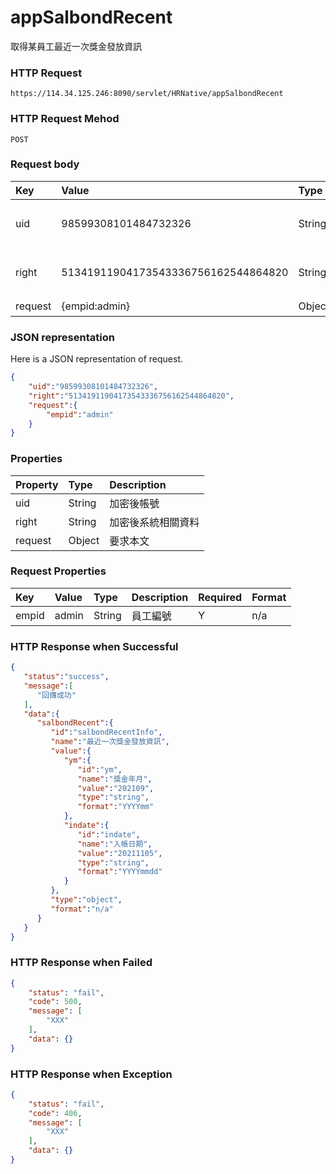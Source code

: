 # appSalbondRecent
取得某員工最近一次獎金發放資訊

### HTTP Request
```
https://114.34.125.246:8090/servlet/HRNative/appSalbondRecent
```

### HTTP Request Mehod
```
POST
```

### Request body
| Key | Value | Type | Description |
|:----------|:-------------|:-----|:------------|
| uid | 98599308101484732326 | String | 需透過appLogin取得
| right | 51341911904173543336756162544864820 | String | 需透過appLogin取得 |
| request | {empid:admin} | Object | 查詢條件

### JSON representation
Here is a JSON representation of request.
```json
{
    "uid":"98599308101484732326",
    "right":"51341911904173543336756162544864820",
    "request":{
        "empid":"admin"
    }
}
```

### Properties
| Property | Type | Description |
|:---------|:-----|:------------|
| uid   | String | 加密後帳號 |
| right | String | 加密後系統相關資料 |
| request | Object | 要求本文 |

### Request Properties
| Key | Value | Type | Description | Required | Format |
|:----------|:-------------|:-----|:------------|:------------|:------------|
| empid | admin | String | 員工編號 | Y | n/a |


### HTTP Response when Successful
```json
{
   "status":"success",
   "message":[
      "回傳成功"
   ],
   "data":{
      "salbondRecent":{
         "id":"salbondRecentInfo",
         "name":"最近一次獎金發放資訊",
         "value":{
            "ym":{
               "id":"ym",
               "name":"獎金年月",
               "value":"202109",
               "type":"string",
               "format":"YYYYmm"
            },
            "indate":{
               "id":"indate",
               "name":"入帳日期",
               "value":"20211105",
               "type":"string",
               "format":"YYYYmmdd"
            }
         },
         "type":"object",
         "format":"n/a"
      }
   }
}
```

### HTTP Response when Failed
```json
{
    "status": "fail",
    "code": 500,
    "message": [
        "XXX"
    ],
    "data": {}
}
```

### HTTP Response when Exception
```json
{
    "status": "fail",
    "code": 406,
    "message": [
        "XXX"
    ],
    "data": {}
}
```
